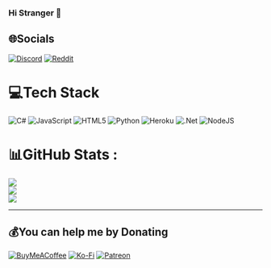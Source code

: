 ### Hi Stranger 👋
## 🌐Socials
[![Discord](https://img.shields.io/badge/Discord-%237289DA.svg?logo=discord&logoColor=white)](https://discord.gg/j9zfDYjewB) [![Reddit](https://img.shields.io/badge/Reddit-%23FF4500.svg?logo=Reddit&logoColor=white)](https://reddit.com/user/Lotas-logist) 

# 💻Tech Stack
![C#](https://img.shields.io/badge/c%23-%23239120.svg?style=for-the-badge&logo=c-sharp&logoColor=white) ![JavaScript](https://img.shields.io/badge/javascript-%23323330.svg?style=for-the-badge&logo=javascript&logoColor=%23F7DF1E) ![HTML5](https://img.shields.io/badge/html5-%23E34F26.svg?style=for-the-badge&logo=html5&logoColor=white) ![Python](https://img.shields.io/badge/python-3670A0?style=for-the-badge&logo=python&logoColor=ffdd54) ![Heroku](https://img.shields.io/badge/heroku-%23430098.svg?style=for-the-badge&logo=heroku&logoColor=white) ![.Net](https://img.shields.io/badge/.NET-5C2D91?style=for-the-badge&logo=.net&logoColor=white) ![NodeJS](https://img.shields.io/badge/node.js-6DA55F?style=for-the-badge&logo=node.js&logoColor=white)
# 📊GitHub Stats :
![](https://github-readme-stats.vercel.app/api?username=Lotas-Dan&theme=radical&hide_border=true&include_all_commits=true&count_private=false)<br/>
![](https://github-readme-streak-stats.herokuapp.com/?user=Lotas-Dan&theme=radical&hide_border=true)<br/>
![](https://github-readme-stats.vercel.app/api/top-langs/?username=Lotas-Dan&theme=radical&hide_border=true&include_all_commits=true&count_private=false&layout=compact)

---
<!-- [![](https://visitcount.itsvg.in/api?id=Lotas-Dan&icon=3&color=0)](https://visitcount.itsvg.in) -->

  ## 💰You can help me by Donating
  [![BuyMeACoffee](https://img.shields.io/badge/Buy%20Me%20a%20Coffee-ffdd00?style=for-the-badge&logo=buy-me-a-coffee&logoColor=black)](https://www.buymeacoffee.com/lotasdan228) [![Ko-Fi](https://img.shields.io/badge/Ko--fi-F16061?style=for-the-badge&logo=ko-fi&logoColor=white)](https://ko-fi.com/lotasdan) [![Patreon](https://img.shields.io/badge/Patreon-red?style=for-the-badge&logo=appveyor)](https://www.patreon.com/lotasdan)
  
